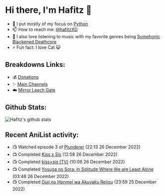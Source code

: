 # Hi there, I'm Hafitz 👋
- 🐍 I put mostly of my focus on [Python](https://python.org)
- 📫 How to reach me: [@hafitzXD](https://t.me/hafitzXD)
- 🎵 I also love listening to music with my favorite genres being [Symphonic Blackened Deathcore](https://youtu.be/qyYmS_iBcy4)
- ⚡ Fun fact: I love Cat 😺

## Breakdowns Links:
- 💰 [Donations](https://t.me/TheBreakdowns/2)
- ✨ [Main Channels](https://t.me/TheBreakdowns)
- ☁️ [Mirror Leech Gate](https://t.me/BreakdownsGate)

## Github Stats:
![Hafitz's github stats](https://github-readme-stats.vercel.app/api?username=breakdowns&show_icons=true&count_private=true&bg_color=00000000&text_color=777)

## Recent AniList activity:
<!-- ANILIST_ACTIVITY:start -->

-   📺 Watched episode 3 of [Plunderer](https://anilist.co/anime/101168) (22:13 26 December 2022)
-   📺 Completed [Kiss x Sis](https://anilist.co/anime/5042) (12:58 26 December 2022)
-   📺 Completed [kiss×sis (TV)](https://anilist.co/anime/7593) (10:06 26 December 2022)
-   📺 Completed [Yosuga no Sora: In Solitude Where We are Least Alone](https://anilist.co/anime/8861) (03:48 26 December 2022)
-   📺 Completed [Ouji no Honmei wa Akuyaku Reijou](https://anilist.co/anime/135848) (23:59 25 December 2022)

<!-- ANILIST_ACTIVITY:end -->
